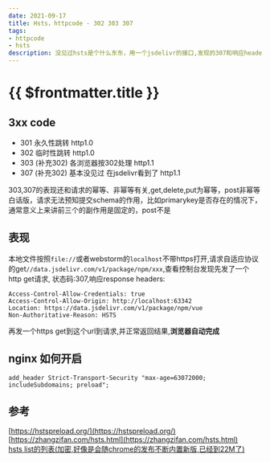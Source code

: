 ```yaml
---
date: 2021-09-17
title: Hsts，httpcode - 302 303 307
tags:
- httpcode
- hsts
description: 没见过hsts是个什么东东，用一个jsdelivr的接口,发现的307和响应header里面有hsts 
---
```

# {{ $frontmatter.title }}

## 3xx code
- 301 永久性跳转 http1.0
- 302 临时性跳转 http1.0
- 303 (补充302) 各浏览器按302处理 http1.1
- 307 (补充302) 基本没见过 在jsdelivr看到了 http1.1

303,307的表现还和请求的幂等、非幂等有关,get,delete,put为幂等，post非幂等  
白话版，请求无法预知提交schema的作用，比如primarykey是否存在的情况下，通常意义上来讲前三个的副作用是固定的，post不是

## 表现
本地文件按照`file://`或者webstorm的`localhost`不带https打开,请求自适应协议的get`//data.jsdelivr.com/v1/package/npm/xxx`,查看控制台发现先发了一个http get请求,
状态码:307,响应response headers:

```text
Access-Control-Allow-Credentials: true
Access-Control-Allow-Origin: http://localhost:63342
Location: https://data.jsdelivr.com/v1/package/npm/vue
Non-Authoritative-Reason: HSTS
```

再发一个https get到这个url到请求,并正常返回结果,**浏览器自动完成**

## nginx 如何开启
```text
add_header Strict-Transport-Security "max-age=63072000; includeSubdomains; preload";
```
## 参考

[https://hstspreload.org/](https://hstspreload.org/)  
[https://zhangzifan.com/hsts.html](https://zhangzifan.com/hsts.html)  
[hsts list的列表(加密,好像是会随chrome的发布不断内置新版,已经到22M了)](https://chromium.googlesource.com/chromium/src/+/master/net/http/transport_security_state_static.json?format=TEXT)


